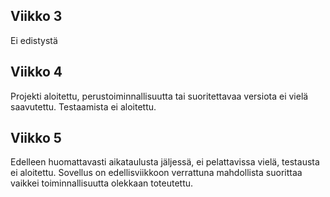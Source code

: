## Viikko 3
Ei edistystä
## Viikko 4
Projekti aloitettu, perustoiminnallisuutta tai suoritettavaa versiota ei vielä saavutettu. Testaamista ei aloitettu.
## Viikko 5
Edelleen huomattavasti aikataulusta jäljessä, ei pelattavissa vielä, testausta ei aloitettu. Sovellus on edellisviikkoon verrattuna mahdollista suorittaa vaikkei toiminnallisuutta olekkaan toteutettu.